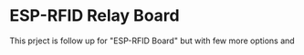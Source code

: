 # ESP-RFID Relay Board


This prject is follow up for "ESP-RFID Board" but with few more options and 
